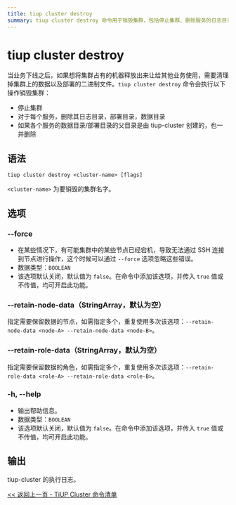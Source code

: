 ```yaml
---
title: tiup cluster destroy
summary: tiup cluster destroy 命令用于销毁集群，包括停止集群、删除服务的日志目录、部署目录和数据目录。选项包括 --force（忽略错误）、--retain-node-data（指定保留数据的节点）、--retain-role-data（指定保留数据的角色）、-h（输出帮助信息）。执行日志将作为输出。
---
```


# tiup cluster destroy

当业务下线之后，如果想将集群占有的机器释放出来让给其他业务使用，需要清理掉集群上的数据以及部署的二进制文件。`tiup cluster destroy` 命令会执行以下操作销毁集群：

- 停止集群
- 对于每个服务，删除其日志目录，部署目录，数据目录
- 如果各个服务的数据目录/部署目录的父目录是由 tiup-cluster 创建的，也一并删除

## 语法

```shell
tiup cluster destroy <cluster-name> [flags]
```

`<cluster-name>` 为要销毁的集群名字。

## 选项

### --force

- 在某些情况下，有可能集群中的某些节点已经宕机，导致无法通过 SSH 连接到节点进行操作，这个时候可以通过 `--force` 选项忽略这些错误。
- 数据类型：`BOOLEAN`
- 该选项默认关闭，默认值为 `false`。在命令中添加该选项，并传入 `true` 值或不传值，均可开启此功能。

### --retain-node-data（StringArray，默认为空）

指定需要保留数据的节点，如需指定多个，重复使用多次该选项：`--retain-node-data <node-A> --retain-node-data <node-B>`。

### --retain-role-data（StringArray，默认为空）

指定需要保留数据的角色，如需指定多个，重复使用多次该选项：`--retain-role-data <role-A> --retain-role-data <role-B>`。

### -h, --help

- 输出帮助信息。
- 数据类型：`BOOLEAN`
- 该选项默认关闭，默认值为 `false`。在命令中添加该选项，并传入 `true` 值或不传值，均可开启此功能。

## 输出

tiup-cluster 的执行日志。

[<< 返回上一页 - TiUP Cluster 命令清单](/tiup/tiup-component-cluster.md#命令清单)